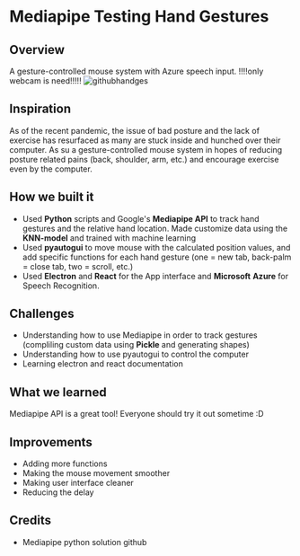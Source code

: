 # Mediapipe Testing Hand Gestures

## Overview
A gesture-controlled mouse system with Azure speech input.
!!!!only webcam is need!!!!!
![githubhandges](https://user-images.githubusercontent.com/55889031/111805355-4eecf480-88a7-11eb-9cbe-c321d441e45b.gif)
## Inspiration 
As of the recent pandemic, the issue of bad posture and the lack of exercise has resurfaced as many are stuck inside and hunched over their computer. As su a gesture-controlled mouse system in hopes of reducing posture related pains (back, shoulder, arm, etc.) and encourage exercise even by the computer.

## How we built it
- Used **Python** scripts and Google's **Mediapipe API** to track hand gestures and the relative hand location. Made customize data using the **KNN-model** and trained with machine learning
- Used **pyautogui** to move mouse with the calculated position values, and add specific functions for each hand gesture (one = new tab, back-palm = close tab, two = scroll, etc.)
- Used **Electron** and **React** for the App interface and **Microsoft** **Azure** for Speech Recognition.

## Challenges
- Understanding how to use Mediapipe in order to track gestures (compliling custom data using **Pickle** and generating shapes)
- Understanding how to use pyautogui to control the computer
- Learning electron and react documentation 


## What we learned
Mediapipe API is a great tool! Everyone should try it out sometime :D

## Improvements
- Adding more functions
- Making the mouse movement smoother
- Making user interface cleaner
- Reducing the delay

## Credits
- Mediapipe python solution github
